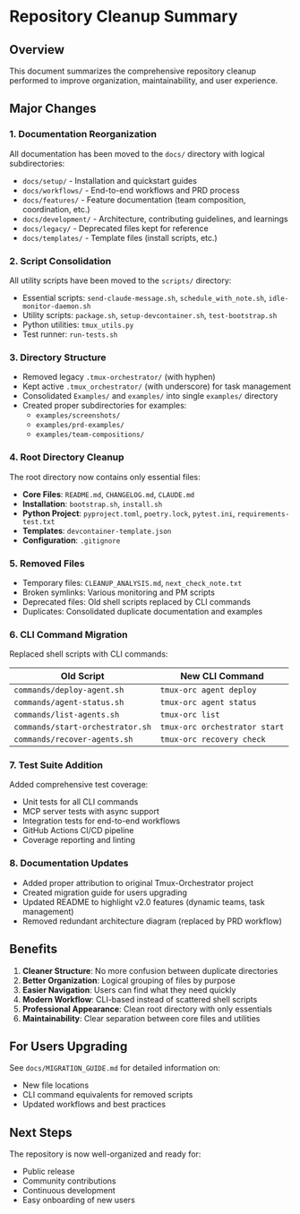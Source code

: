 # Repository Cleanup Summary

## Overview
This document summarizes the comprehensive repository cleanup performed to improve organization, maintainability, and user experience.

## Major Changes

### 1. Documentation Reorganization
All documentation has been moved to the `docs/` directory with logical subdirectories:

- `docs/setup/` - Installation and quickstart guides
- `docs/workflows/` - End-to-end workflows and PRD process
- `docs/features/` - Feature documentation (team composition, coordination, etc.)
- `docs/development/` - Architecture, contributing guidelines, and learnings
- `docs/legacy/` - Deprecated files kept for reference
- `docs/templates/` - Template files (install scripts, etc.)

### 2. Script Consolidation
All utility scripts have been moved to the `scripts/` directory:

- Essential scripts: `send-claude-message.sh`, `schedule_with_note.sh`, `idle-monitor-daemon.sh`
- Utility scripts: `package.sh`, `setup-devcontainer.sh`, `test-bootstrap.sh`
- Python utilities: `tmux_utils.py`
- Test runner: `run-tests.sh`

### 3. Directory Structure
- Removed legacy `.tmux-orchestrator/` (with hyphen)
- Kept active `.tmux_orchestrator/` (with underscore) for task management
- Consolidated `Examples/` and `examples/` into single `examples/` directory
- Created proper subdirectories for examples:
  - `examples/screenshots/`
  - `examples/prd-examples/`
  - `examples/team-compositions/`

### 4. Root Directory Cleanup
The root directory now contains only essential files:

- **Core Files**: `README.md`, `CHANGELOG.md`, `CLAUDE.md`
- **Installation**: `bootstrap.sh`, `install.sh`
- **Python Project**: `pyproject.toml`, `poetry.lock`, `pytest.ini`, `requirements-test.txt`
- **Templates**: `devcontainer-template.json`
- **Configuration**: `.gitignore`

### 5. Removed Files
- Temporary files: `CLEANUP_ANALYSIS.md`, `next_check_note.txt`
- Broken symlinks: Various monitoring and PM scripts
- Deprecated files: Old shell scripts replaced by CLI commands
- Duplicates: Consolidated duplicate documentation and examples

### 6. CLI Command Migration
Replaced shell scripts with CLI commands:

| Old Script | New CLI Command |
|------------|-----------------|
| `commands/deploy-agent.sh` | `tmux-orc agent deploy` |
| `commands/agent-status.sh` | `tmux-orc agent status` |
| `commands/list-agents.sh` | `tmux-orc list` |
| `commands/start-orchestrator.sh` | `tmux-orc orchestrator start` |
| `commands/recover-agents.sh` | `tmux-orc recovery check` |

### 7. Test Suite Addition
Added comprehensive test coverage:

- Unit tests for all CLI commands
- MCP server tests with async support
- Integration tests for end-to-end workflows
- GitHub Actions CI/CD pipeline
- Coverage reporting and linting

### 8. Documentation Updates
- Added proper attribution to original Tmux-Orchestrator project
- Created migration guide for users upgrading
- Updated README to highlight v2.0 features (dynamic teams, task management)
- Removed redundant architecture diagram (replaced by PRD workflow)

## Benefits

1. **Cleaner Structure**: No more confusion between duplicate directories
2. **Better Organization**: Logical grouping of files by purpose
3. **Easier Navigation**: Users can find what they need quickly
4. **Modern Workflow**: CLI-based instead of scattered shell scripts
5. **Professional Appearance**: Clean root directory with only essentials
6. **Maintainability**: Clear separation between core files and utilities

## For Users Upgrading

See `docs/MIGRATION_GUIDE.md` for detailed information on:
- New file locations
- CLI command equivalents for removed scripts
- Updated workflows and best practices

## Next Steps

The repository is now well-organized and ready for:
- Public release
- Community contributions
- Continuous development
- Easy onboarding of new users